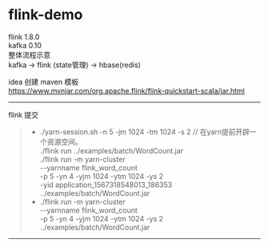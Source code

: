 # flink-demo 
flink 1.8.0 <br>
kafka 0.10 <br>
整体流程示意 <br>
kafka ->  flink (state管理) -> hbase(redis) <br>

idea 创建 maven 模板 <br>
https://www.mvnjar.com/org.apache.flink/flink-quickstart-scala/jar.html <br>

---------------
flink 提交 <br>
>- ./yarn-session.sh -n 5 -jm 1024 -tm 1024 -s 2 // 在yarn提前开辟一个资源空间。 <br>
  ./flink run ../examples/batch/WordCount.jar <br>
 ./flink run -m yarn-cluster \
 --yarnname flink_word_count \
 -p 5 -yn 4 -yjm 1024 -ytm 1024 -ys 2 \
 -yid application_1567318548013_186353 \
 ../examples/batch/WordCount.jar <br>
>- ./flink run -m yarn-cluster \
--yarnname flink_word_count \
-p 5 -yn 4 -yjm 1024 -ytm 1024 -ys 2 \
../examples/batch/WordCount.jar <br>
----------------
